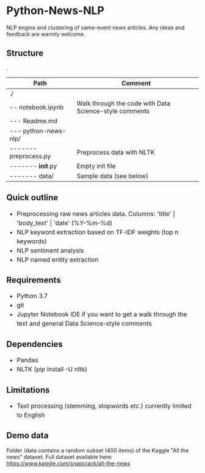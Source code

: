# Python-News-NLP

NLP engine and clustering of same-event news articles. Any ideas and feedback are warmly welcome.

## Structure
.<br>

| Path | Comment |
| --- | --- |
|./|  |
|-- notebook.ipynb| Walk through the code with Data Science-style comments |
|--- Readme.md|  |
|--- python-news-nlp/| |
|------- preprocess.py| Preprocess data with NLTK |
|------- __init__.py| Empty init file |
|------- data/| Sample data (see below) |


## Quick outline
<ul style="line-height: 1.5; font-size:12pt">
  <li>Preprocessing raw news articles data. Columns: 'title' | 'body_text' | 'date' (%Y-%m-%d)</li>
  <li>NLP keyword extraction based on TF-IDF weights (top n keywords)</li>
  <li>NLP sentiment analysis</li>
  <li>NLP named entity extraction</li>
</ul>

## Requirements
<ul style="line-height: 1.5; font-size:12pt">
  <li>Python 3.7</li>
  <li>git</li>
  <li>Jupyter Notebook IDE if you want to get a walk through the text and general Data Science-style comments</li>
</ul>

## Dependencies
<ul style="line-height: 1.5; font-size:12pt">
  <li>Pandas</li>
  <li>NLTK (pip install -U nltk)</li>
</ul>

## Limitations
<ul style="line-height: 1.5; font-size:12pt">
  <li>Text processing (stemming, stopwords etc.) currently limited to English</li>
</ul>

## Demo data
Folder /data contains a random subset (400 items) of the Kaggle "All the news" dataset. Full dataset available here: https://www.kaggle.com/snapcrack/all-the-news
